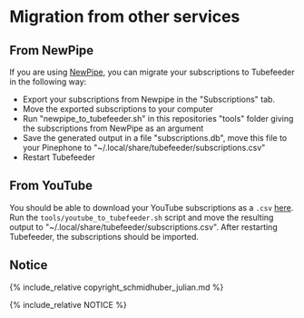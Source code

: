 # Migration from other services

## From NewPipe

If you are using [NewPipe](https://newpipe.net/), you can migrate your subscriptions to Tubefeeder in the following way:

* Export your subscriptions from Newpipe in the "Subscriptions" tab.
* Move the exported subscriptions to your computer
* Run "newpipe_to_tubefeeder.sh" in this repositories "tools" folder giving the subscriptions from NewPipe as an argument
* Save the generated output in a file "subscriptions.db", move this file to your Pinephone to "~/.local/share/tubefeeder/subscriptions.csv"
* Restart Tubefeeder 

## From YouTube

You should be able to download your YouTube subscriptions as a `.csv` [here](https://takeout.google.com/settings/takeout/downloads). 
Run the `tools/youtube_to_tubefeeder.sh` script and move the resulting output to "~/.local/share/tubefeeder/subscriptions.csv". 
After restarting Tubefeeder, the subscriptions should be imported.

## Notice

{% include_relative copyright_schmidhuber_julian.md %}

{% include_relative NOTICE %}
